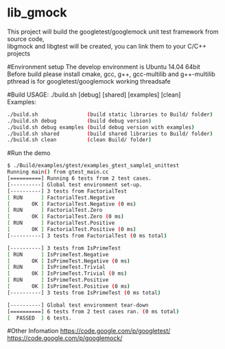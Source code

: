# lib_gmock 
This project will build the googletest/googlemock unit test framework from source code,  
libgmock and libgtest will be created, you can link them to your C/C++  projects  

#Environment setup
The develop environment is Ubuntu 14.04 64bit  
Before build please install cmake, gcc, g++, gcc-multilib and g++-multilib  
pthread is for googletest/googlemock working threadsafe  

#Build
USAGE: ./build.sh [debug] [shared] [examples] [clean]  
Examples:  
```sh
./build.sh                (build static libraries to Build/ folder)
./build.sh debug          (build debug version)
./build.sh debug examples (build debug version with examples)
./build.sh shared         (build shared libraries to Build/ folder)
./build.sh clean          (clean Build/ folder)
```

#Run the demo
```sh
$ ./Build/examples/gtest/examples_gtest_sample1_unittest
Running main() from gtest_main.cc
[==========] Running 6 tests from 2 test cases.
[----------] Global test environment set-up.
[----------] 3 tests from FactorialTest
[ RUN      ] FactorialTest.Negative
[       OK ] FactorialTest.Negative (0 ms)
[ RUN      ] FactorialTest.Zero
[       OK ] FactorialTest.Zero (0 ms)
[ RUN      ] FactorialTest.Positive
[       OK ] FactorialTest.Positive (0 ms)
[----------] 3 tests from FactorialTest (0 ms total)

[----------] 3 tests from IsPrimeTest
[ RUN      ] IsPrimeTest.Negative
[       OK ] IsPrimeTest.Negative (0 ms)
[ RUN      ] IsPrimeTest.Trivial
[       OK ] IsPrimeTest.Trivial (0 ms)
[ RUN      ] IsPrimeTest.Positive
[       OK ] IsPrimeTest.Positive (0 ms)
[----------] 3 tests from IsPrimeTest (0 ms total)

[----------] Global test environment tear-down
[==========] 6 tests from 2 test cases ran. (0 ms total)
[  PASSED  ] 6 tests.
```

#Other Infomation
  https://code.google.com/p/googletest/  
  https://code.google.com/p/googlemock/  

